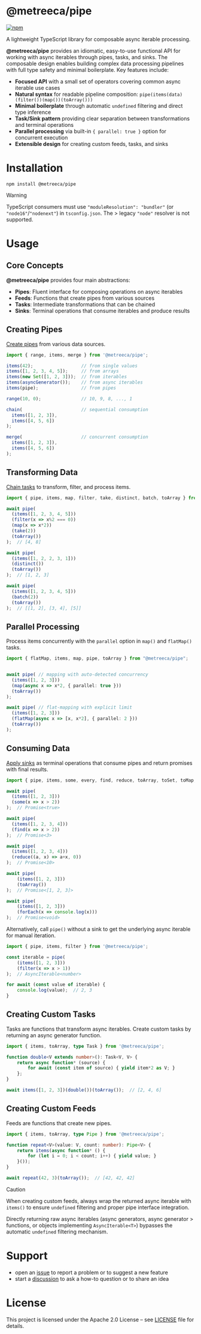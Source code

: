 # @metreeca/pipe

[![npm](https://img.shields.io/npm/v/@metreeca/pipe)](https://www.npmjs.com/package/@metreeca/pipe)

A lightweight TypeScript library for composable async iterable processing.

**@metreeca/pipe** provides an idiomatic, easy-to-use functional API for working with async iterables through
pipes, tasks, and sinks. The composable design enables building complex data processing pipelines with full type
safety and minimal boilerplate. Key features include:

- **Focused API** with a small set of operators covering common async iterable use cases
- **Natural syntax** for readable pipeline composition: `pipe(items(data)(filter())(map())(toArray()))`
- **Minimal boilerplate** through automatic `undefined` filtering and direct type inference
- **Task/Sink pattern** providing clear separation between transformations and terminal operations
- **Parallel processing** via built-in `{ parallel: true }` option for concurrent execution
- **Extensible design** for creating custom feeds, tasks, and sinks

# Installation

```shell
npm install @metreeca/pipe
```

> [!WARNING]
> TypeScript consumers must use `"moduleResolution": "bundler"` (or `"node16"`/`"nodenext"`) in `tsconfig.json`.
> The > legacy `"node"` resolver is not supported.

# Usage

## Core Concepts

**@metreeca/pipe** provides four main abstractions:

- **Pipes**: Fluent interface for composing operations on async iterables
- **Feeds**: Functions that create pipes from various sources
- **Tasks**: Intermediate transformations that can be chained
- **Sinks**: Terminal operations that consume iterables and produce results

## Creating Pipes

[Create pipes](https://metreeca.github.io/pipe/modules.html#Feeds) from various data sources.

```typescript
import { range, items, merge } from '@metreeca/pipe';

items(42);                  // from single values
items([1, 2, 3, 4, 5]);     // from arrays
items(new Set([1, 2, 3]));  // from iterables
items(asyncGenerator());    // from async iterables
items(pipe);                // from pipes

range(10, 0);               // 10, 9, 8, ..., 1

chain(                      // sequential consumption
  items([1, 2, 3]),
  items([4, 5, 6])
);

merge(                      // concurrent consumption
  items([1, 2, 3]),
  items([4, 5, 6])
);
```

## Transforming Data

[Chain tasks](https://metreeca.github.io/pipe/modules.html#Tasks) to transform, filter, and process items.

```typescript
import { pipe, items, map, filter, take, distinct, batch, toArray } from '@metreeca/pipe';

await pipe(
  (items([1, 2, 3, 4, 5]))
  (filter(x => x%2 === 0))
  (map(x => x*2))
  (take(2))
  (toArray())
);  // [4, 8]

await pipe(
  (items([1, 2, 2, 3, 1]))
  (distinct())
  (toArray())
);  // [1, 2, 3]

await pipe(
  (items([1, 2, 3, 4, 5]))
  (batch(2))
  (toArray())
);  // [[1, 2], [3, 4], [5]]
```

## Parallel Processing

Process items concurrently with the `parallel` option in `map()` and `flatMap()` tasks.

```typescript
import { flatMap, items, map, pipe, toArray } from "@metreeca/pipe";


await pipe( // mapping with auto-detected concurrency
  (items([1, 2, 3]))
  (map(async x => x*2, { parallel: true }))
  (toArray())
);

await pipe( // flat-mapping with explicit limit
  (items([1, 2, 3]))
  (flatMap(async x => [x, x*2], { parallel: 2 }))
  (toArray())
);
```

## Consuming Data

[Apply sinks](https://metreeca.github.io/pipe/modules.html#Sinks) as terminal operations that consume pipes and return
promises with final results.

```typescript
import { pipe, items, some, every, find, reduce, toArray, toSet, toMap, forEach } from '@metreeca/pipe';

await pipe(
  (items([1, 2, 3]))
  (some(x => x > 2))
);  // Promise<true>

await pipe(
  (items([1, 2, 3, 4]))
  (find(x => x > 2))
);  // Promise<3>

await pipe(
  (items([1, 2, 3, 4]))
  (reduce((a, x) => a+x, 0))
);  // Promise<10>

await pipe(
	(items([1, 2, 3]))
	(toArray())
);  // Promise<[1, 2, 3]>

await pipe(
	(items([1, 2, 3]))
	(forEach(x => console.log(x)))
);  // Promise<void>
```

Alternatively, call `pipe()` without a sink to get the underlying async iterable for manual iteration.

```typescript
import { pipe, items, filter } from '@metreeca/pipe';

const iterable = pipe(
	(items([1, 2, 3]))
	(filter(x => x > 1))
);  // AsyncIterable<number>

for await (const value of iterable) {
	console.log(value);  // 2, 3
}
```

## Creating Custom Tasks

Tasks are functions that transform async iterables. Create custom tasks by returning an async generator function.

```typescript
import { items, toArray, type Task } from '@metreeca/pipe';

function double<V extends number>(): Task<V, V> {
	return async function* (source) {
		for await (const item of source) { yield item*2 as V; }
	};
}

await items([1, 2, 3])(double())(toArray());  // [2, 4, 6]
```

## Creating Custom Feeds

Feeds are functions that create new pipes.

```typescript
import { items, toArray, type Pipe } from '@metreeca/pipe';

function repeat<V>(value: V, count: number): Pipe<V> {
	return items(async function* () {
		for (let i = 0; i < count; i++) { yield value; }
	}());
}

await repeat(42, 3)(toArray());  // [42, 42, 42]
```

> [!CAUTION]
> When creating custom feeds, always wrap the returned async iterable with `items()` to ensure `undefined` filtering
> and proper pipe interface integration.
>
> Directly returning raw async iterables (async generators, async generator > functions, or objects implementing
`AsyncIterable<T>`) bypasses the automatic `undefined` filtering mechanism.

# Support

- open an [issue](https://github.com/metreeca/pipe/issues) to report a problem or to suggest a new feature
- start a [discussion](https://github.com/metreeca/pipe/discussions) to ask a how-to question or to share an idea

# License

This project is licensed under the Apache 2.0 License –
see [LICENSE](https://github.com/metreeca/pipe?tab=Apache-2.0-1-ov-file) file for details.
